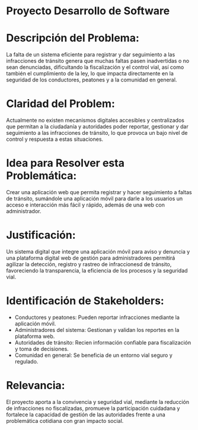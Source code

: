 # Proyecto Desarrollo de Software

# Descripción del Problema:
La falta de un sistema eficiente para registrar y dar seguimiento a las infracciones de tránsito genera que muchas faltas pasen inadvertidas o no sean denunciadas, dificultando la fiscalización y el control vial, así como también el cumplimiento de la ley, lo que impacta directamente en la seguridad de los conductores, peatones y a la comunidad en general.

# Claridad del Problem:
Actualmente no existen mecanismos digitales accesibles y centralizados que permitan a la ciudadanía y autoridades poder reportar, gestionar y dar seguimiento a las infracciones de tránsito, lo que provoca un bajo nivel de control y respuesta a estas situaciones.

# Idea para Resolver esta Problemática:
Crear una aplicación web que permita registrar y hacer seguimiento a faltas de tránsito, sumándole una aplicación móvil para darle a los usuarios un acceso e interacción más fácil y rápido, además de una web con administrador.

# Justificación:
Un sistema digital que integre una aplicación móvil para aviso y denuncia y una plataforma digital web de gestión para administradores permitirá agilizar la detección, registro y rastreo de infraccionesd de tránsito, favoreciendo la transparencia, la eficiencia de los procesos y la seguridad vial.

# Identificación de Stakeholders:
- Conductores y  peatones: Pueden reportar infracciones mediante la aplicación móvil.
- Administradores del sistema: Gestionan y validan los reportes en la plataforma web.
- Autoridades de tránsito: Recien información confiable para fiscalización y toma de decisiones.
- Comunidad en general: Se beneficia de un entorno vial seguro y regulado.

# Relevancia:
El proyecto aporta a la convivencia y seguridad vial, mediante la reducción de infracciones no fiscalizadas, promueve la participación cuidadana y fortalece la capacidad de gestión de las autoridades frente a una problemática cotidiana con gran impacto social.
